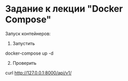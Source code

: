 # Задание к лекции "Docker Compose"
Запуск контейнеров:

1. Запустить

docker-compose up -d

2. Проверить

curl http://127.0.0.1:8000/api/v1/